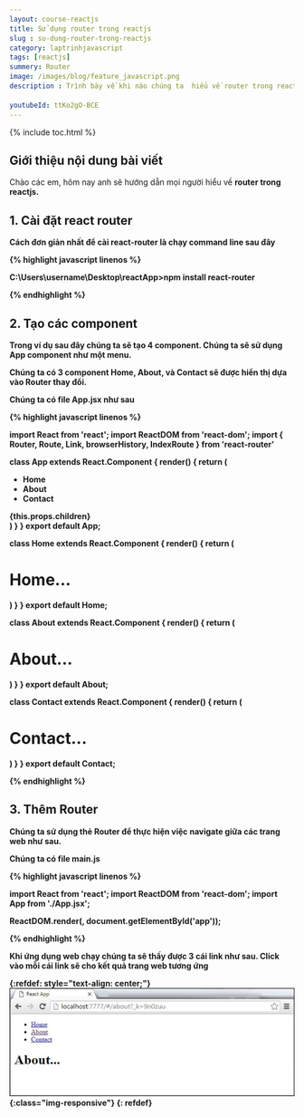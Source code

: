 ```yaml
---
layout: course-reactjs
title: Sử dụng router trong reactjs 
slug : su-dung-router-trong-reactjs
category: laptrinhjavascript
tags: [reactjs]
summery: Router
image: /images/blog/feature_javascript.png
description : Trình bày về khi nào chúng ta  hiểu về router trong react. Lần lượt giới thiệu và và đi qua các ví dụ về router được sử dụng trong reactjs.

youtubeId: ttKo2gO-BCE
---
```


{% include toc.html %}

## **Giới thiệu nội dung bài viết**

Chào các em, hôm nay anh sẽ hướng dẫn mọi người hiểu về <b> router <b> trong reactjs. 



## **1. Cài đặt react router**

Cách đơn giản nhất để cài react-router là chạy command line sau đây

{% highlight javascript  linenos %}

C:\Users\username\Desktop\reactApp>npm install react-router

{% endhighlight %}

## **2. Tạo các component**

Trong ví dụ sau đây chúng ta sẽ tạo 4 component. Chúng ta sẽ sử dụng App component như một menu.

Chúng ta có 3 component Home, About, và Contact sẽ được hiển thị dựa vào Router thay đổi.


Chúng ta có file App.jsx như sau

{% highlight javascript  linenos %}

import React from 'react';
import ReactDOM from 'react-dom';
import { Router, Route, Link, browserHistory, IndexRoute } from 'react-router'

class App extends React.Component {
   render() {
      return (
         <div>
            <ul>
            <li>Home</li>
            <li>About</li>
            <li>Contact</li>
            </ul>
            {this.props.children}
         </div>
      )
   }
}
export default App;

class Home extends React.Component {
   render() {
      return (
         <div>
            <h1>Home...</h1>
         </div>
      )
   }
}
export default Home;

class About extends React.Component {
   render() {
      return (
         <div>
            <h1>About...</h1>
         </div>
      )
   }
}
export default About;

class Contact extends React.Component {
   render() {
      return (
         <div>
            <h1>Contact...</h1>
         </div>
      )
   }
}
export default Contact;

{% endhighlight %}

## **3. Thêm Router**

Chúng ta sử dụng thẻ Router để thực hiện việc navigate giữa các trang web như sau.

Chúng ta có file main.js

{% highlight javascript  linenos %}

import React from 'react';
import ReactDOM from 'react-dom';
import App from './App.jsx';

ReactDOM.render(<App/>, document.getElementById('app'));

{% endhighlight %}

Khi ứng dụng web chạy chúng ta sẽ thấy được 3 cái link như sau. Click vào mỗi cái link sẽ cho kết quả trang web tương ứng

{:refdef: style="text-align: center;"}
![reactjs ](/images/post/reactjs/router.jpeg){:class="img-responsive"}
{: refdef}




